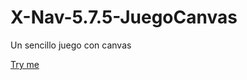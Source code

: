 # X-Nav-5.7.5-JuegoCanvas
Un sencillo juego con canvas

[Try me](https://nereadelolmosanz.github.com/X-Nav-5.7.6-JuegoCanvas/index.html)
